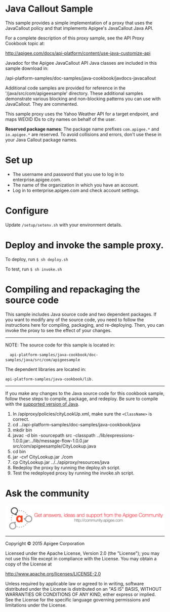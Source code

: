 # Java Callout Sample

This sample provides a simple implementation of a proxy that uses the JavaCallout policy and
that implements Apigee's JavaCallout Java API.

For a complete description of this proxy sample, see the API Proxy Cookbook topic at:

http://apigee.com/docs/api-platform/content/use-java-customize-api 

Javadoc for the Apigee JavaCallout API Java classes are included in this sample download in:

/api-platform-samples/doc-samples/java-cookbook/javdocs-javacallout

Additional code samples are provided for reference in the '/java/src/com/apigeesample' directory.
These additional samples demonstrate various blocking and non-blocking patterns you can
use with JavaCallout. They are commented.

This sample proxy uses the Yahoo Weather API for a target endpoint, and maps WEOID IDs to city names on behalf of the user.

**Reserved package names**: The package name prefixes `com.apigee.*` and `io.apigee.*` are reserved. To avoid collisions and errors, don't use these in your Java Callout package names.

# Set up

 - The username and password that you use to log in to enterprise.apigee.com.
 - The name of the organization in which you have an account. 
 - Log in to enterprise.apigee.com and check account settings.

# Configure 

Update `/setup/setenv.sh` with your environment details.

# Deploy and invoke the sample proxy.

To deploy, run `$ sh deploy.sh`

To test, run `$ sh invoke.sh`

# Compiling and repackaging the source code

This sample includes Java source code and two dependent packages. If you want to modify
any of the source code, you need to follow the instructions here for compiling, packaging,
and re-deploying. Then, you can invoke the proxy to see the effect of your changes.  

----------------------------------------------------------------------------------------
NOTE: The source code for this sample is located in:

      api-platform-samples/java-cookbook/doc-samples/java/src/com/apigeesample

The dependent libraries are located in:

    api-platform-samples/java-cookbook/lib. 
----------------------------------------------------------------------------------------

If you make any changes to the Java source code for this cookbook sample, follow these
steps to compile, package, and redeploy. Be sure to compile with the [supported version of Java](http://apigee.com/docs/api-services/reference/supported-software).

 1. In /apiproxy/policies/cityLookUp.xml, make sure the `<ClassName>` is correct.
 2. cd ../api-platform-samples/doc-samples/java-cookbook/java
 3. mkdir bin
 4. javac -d bin -sourcepath src -classpath ../lib/expressions-1.0.0.jar:../lib/message-flow-1.0.0.jar src/com/apigeesample/CityLookup.java
 5. cd bin
 6. jar -cvf CityLookup.jar ./com
 7. cp CityLookup.jar ../../apiproxy/resources/java
 8. Redeploy the proxy by running the deploy.sh script.
 9. Test the redeployed proxy by running the invoke.sh script.

# Ask the community

[![alt text](../../images/apigee-community.png "Apigee Community is a great place to ask questions and find answers about developing API proxies. ")](https://community.apigee.com?via=github)

---

Copyright © 2015 Apigee Corporation

Licensed under the Apache License, Version 2.0 (the "License"); you may not use
this file except in compliance with the License. You may obtain a copy
of the License at

http://www.apache.org/licenses/LICENSE-2.0

Unless required by applicable law or agreed to in writing, software
distributed under the License is distributed on an "AS IS" BASIS,
WITHOUT WARRANTIES OR CONDITIONS OF ANY KIND, either express or implied.
See the License for the specific language governing permissions and
limitations under the License.